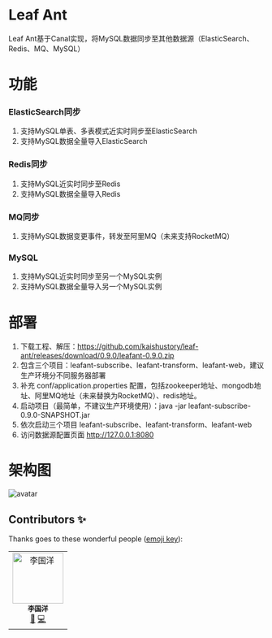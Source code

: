 # Leaf Ant
Leaf Ant基于Canal实现，将MySQL数据同步至其他数据源（ElasticSearch、Redis、MQ、MySQL）
# 功能
### ElasticSearch同步
1. 支持MySQL单表、多表模式近实时同步至ElasticSearch
2. 支持MySQL数据全量导入ElasticSearch
### Redis同步
1. 支持MySQL近实时同步至Redis
2. 支持MySQL数据全量导入Redis
### MQ同步
1. 支持MySQL数据变更事件，转发至阿里MQ（未来支持RocketMQ）
### MySQL
1. 支持MySQL近实时同步至另一个MySQL实例
2. 支持MySQL数据全量导入另一个MySQL实例
# 部署
1. 下载工程、解压：https://github.com/kaishustory/leaf-ant/releases/download/0.9.0/leafant-0.9.0.zip
2. 包含三个项目：leafant-subscribe、leafant-transform、leafant-web，建议生产环境分不同服务器部署
3. 补充 conf/application.properties 配置，包括zookeeper地址、mongodb地址、阿里MQ地址（未来替换为RocketMQ）、redis地址。
4. 启动项目（最简单，不建议生产环境使用）：java -jar leafant-subscribe-0.9.0-SNAPSHOT.jar
5. 依次启动三个项目 leafant-subscribe、leafant-transform、leafant-web
6. 访问数据源配置页面 http://127.0.0.1:8080
# 架构图
![avatar](https://raw.githubusercontent.com/kaishustory/leaf-ant/master/.material/数据同步方案-数据同步流程.png)
## Contributors ✨

Thanks goes to these wonderful people ([emoji key](https://allcontributors.org/docs/en/emoji-key)):

<!-- ALL-CONTRIBUTORS-LIST:START - Do not remove or modify this section -->
<!-- prettier-ignore -->
<table>
  <tr>
    <td align="center"><a href="https://github.com/liguoyangik"><img src="https://avatars3.githubusercontent.com/u/55503412?v=4" width="100px;" alt="李国洋"/><br /><sub><b>李国洋</b></sub></a><br /><a href="#design-liguoyangik" title="Design">🎨</a> <a href="https://github.com/kaishustory/leaf-ant/commits?author=liguoyangik" title="Code">💻</a></td>
  </tr>
</table>

<!-- ALL-CONTRIBUTORS-LIST:END -->
